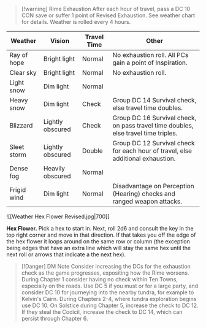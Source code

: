 
>[!warning] Rime Exhaustion
> After each hour of travel, pass a DC 10 CON save or suffer 1 point of Revised Exhaustion. 
> See weather chart for details. Weather is rolled every 4 hours.

| Weather     | Vision           | Travel Time | Other                                                                              |
| ----------- | ---------------- | ----------- | ---------------------------------------------------------------------------------- |
| Ray of hope | Bright light     | Normal      | No exhaustion roll. All PCs gain a point of Inspiration.                           |
| Clear sky   | Bright light     | Normal      | No exhaustion roll.                                                                |
| Light snow  | Dim light        | Normal      |                                                                                    |
| Heavy snow  | Dim light        | Check        | Group DC 14 Survival check, else travel time doubles.                              |
| Blizzard    | Lightly obscured | Check        | Group DC 16 Survival check, on pass travel time doubles, else travel time triples. |
| Sleet storm       | Lightly obscured | Double     | Group DC 12 Survival check for each hour of travel, else additional exhaustion.         |
| Dense fog   | Heavily obscured | Normal      |                                                                                    |
| Frigid wind | Dim light        | Normal      | Disadvantage on Perception (Hearing) checks and ranged weapon attacks.             |



![[Weather Hex Flower Revised.jpg|700]]


**Hex Flower.** Pick a hex to start in. Next, roll 2d6 and consult the key in the top right corner and move in that direction. If that takes you off the edge of the hex flower it loops around on the same row or column (the exception being edges that have an extra line which will stay the same hex until the next roll or arrows that indicate a the next hex).


>[!Danger] DM Note
> Consider increasing the DCs for the exhaustion check as the game progresses, expositing how the Rime worsens. During Chapter 1 consider having no check within Ten Towns, especially on the roads. Use DC 5 if you must or for a large party, and consider DC 10 for journeying into the nearby tundra, for example to Kelvin's Cairn. During Chapters 2-4, where tundra exploration begins use DC 10. On Solstice during Chapter 5, increase the check to DC 12. If they steal the Codicil, increase the check to DC 14, which can persist through Chapter 6.